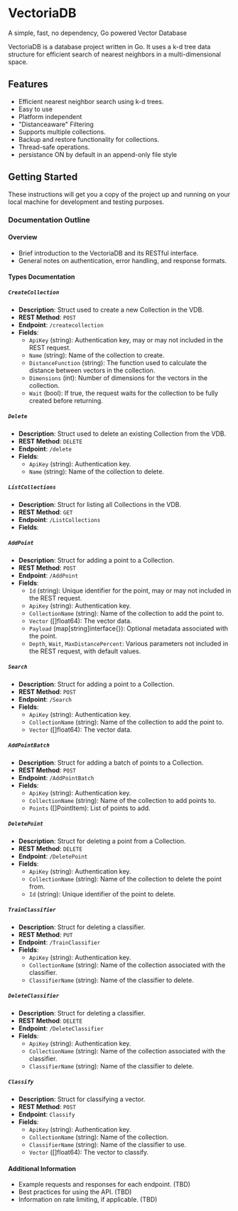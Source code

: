 # VectoriaDB
A simple, fast, no dependency, Go powered Vector Database

VectoriaDB is a database project written in Go. It uses a k-d tree data structure for efficient search of nearest neighbors in a multi-dimensional space.

## Features

- Efficient nearest neighbor search using k-d trees.
- Easy to use
- Platform independent
- "Distanceaware" Filtering
- Supports multiple collections.
- Backup and restore functionality for collections.
- Thread-safe operations.
- persistance ON by default in an append-only file style

## Getting Started

These instructions will get you a copy of the project up and running on your local machine for development and testing purposes.

### Documentation Outline

#### Overview
- Brief introduction to the VectoriaDB and its RESTful interface.
- General notes on authentication, error handling, and response formats.

#### Types Documentation

##### `CreateCollection`
- **Description**: Struct used to create a new Collection in the VDB.
- **REST Method**: `POST`
- **Endpoint**: `/createcollection`
- **Fields**:
  - `ApiKey` (string): Authentication key, may or may not included in the REST request.
  - `Name` (string): Name of the collection to create.
  - `DistanceFunction` (string): The function used to calculate the distance between vectors in the collection.
  - `Dimensions` (int): Number of dimensions for the vectors in the collection.
  - `Wait` (bool): If true, the request waits for the collection to be fully created before returning.

##### `Delete`
- **Description**: Struct used to delete an existing Collection from the VDB.
- **REST Method**: `DELETE`
- **Endpoint**: `/delete`
- **Fields**:
  - `ApiKey` (string): Authentication key.
  - `Name` (string): Name of the collection to delete.

##### `ListCollections`
- **Description**: Struct for listing all Collections in the VDB.
- **REST Method**: `GET`
- **Endpoint**: `/ListCollections`
- **Fields**:

##### `AddPoint`
- **Description**: Struct for adding a point to a Collection.
- **REST Method**: `POST`
- **Endpoint**: `/AddPoint`
- **Fields**:
  - `Id` (string): Unique identifier for the point, may or may not included in the REST request.
  - `ApiKey` (string): Authentication key.
  - `CollectionName` (string): Name of the collection to add the point to.
  - `Vector` ([]float64): The vector data.
  - `Payload` (map[string]interface{}): Optional metadata associated with the point.
  - `Depth`, `Wait`, `MaxDistancePercent`: Various parameters not included in the REST request, with default values.
 
##### `Search`
- **Description**: Struct for adding a point to a Collection.
- **REST Method**: `POST`
- **Endpoint**: `/Search`
- **Fields**:
  - `ApiKey` (string): Authentication key.
  - `CollectionName` (string): Name of the collection to add the point to.
  - `Vector` ([]float64): The vector data.

##### `AddPointBatch`
- **Description**: Struct for adding a batch of points to a Collection.
- **REST Method**: `POST`
- **Endpoint**: `/AddPointBatch`
- **Fields**:
  - `ApiKey` (string): Authentication key.
  - `CollectionName` (string): Name of the collection to add points to.
  - `Points` ([]PointItem): List of points to add.

##### `DeletePoint`
- **Description**: Struct for deleting a point from a Collection.
- **REST Method**: `DELETE`
- **Endpoint**: `/DeletePoint`
- **Fields**:
  - `ApiKey` (string): Authentication key.
  - `CollectionName` (string): Name of the collection to delete the point from.
  - `Id` (string): Unique identifier of the point to delete.
 
##### `TrainClassifier`
- **Description**: Struct for deleting a classifier.
- **REST Method**: `PUT`
- **Endpoint**: `/TrainClassifier`
- **Fields**:
  - `ApiKey` (string): Authentication key.
  - `CollectionName` (string): Name of the collection associated with the classifier.
  - `ClassifierName` (string): Name of the classifier to delete.

##### `DeleteClassifier`
- **Description**: Struct for deleting a classifier.
- **REST Method**: `DELETE`
- **Endpoint**: `/DeleteClassifier`
- **Fields**:
  - `ApiKey` (string): Authentication key.
  - `CollectionName` (string): Name of the collection associated with the classifier.
  - `ClassifierName` (string): Name of the classifier to delete.

##### `Classify`
- **Description**: Struct for classifying a vector.
- **REST Method**: `POST`
- **Endpoint**: `Classify`
- **Fields**:
  - `ApiKey` (string): Authentication key.
  - `CollectionName` (string): Name of the collection.
  - `ClassifierName` (string): Name of the classifier to use.
  - `Vector` ([]float64): The vector to classify.

#### Additional Information
- Example requests and responses for each endpoint. (TBD)
- Best practices for using the API. (TBD)
- Information on rate limiting, if applicable. (TBD)

